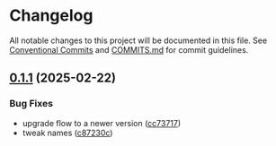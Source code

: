 # Changelog

All notable changes to this project will be documented in this file. See [Conventional Commits](https://www.conventionalcommits.org/en/v1.0.0/) and [COMMITS.md](COMMITS.md) for commit guidelines.

## [0.1.1](https://github.com/mzdun/tester/commits/v0.1.1) (2025-02-22)

### Bug Fixes

- upgrade flow to a newer version ([cc73717](https://github.com/mzdun/tester/commit/cc7371728a1b0052c4608d9cecd15e04c5dee5cd))
- tweak names ([c87230c](https://github.com/mzdun/tester/commit/c87230c1c198654337a0b196f73fb344bc11ec05))
